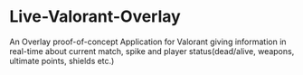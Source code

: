 # Live-Valorant-Overlay
An Overlay proof-of-concept Application for Valorant giving information in real-time about current match, spike and player status(dead/alive, weapons, ultimate points, shields etc.)
